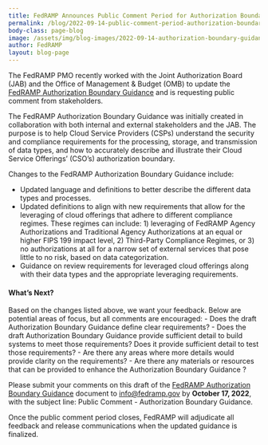 ```yaml
---
title: FedRAMP Announces Public Comment Period for Authorization Boundary Guidance
permalink: /blog/2022-09-14-public-comment-period-authorization-boundary-guidance/
body-class: page-blog
image: /assets/img/blog-images/2022-09-14-authorization-boundary-guidance.png
author: FedRAMP
layout: blog-page
---
```

The FedRAMP PMO recently worked with the Joint Authorization Board (JAB) and the Office of Management & Budget (OMB) to update the <a href="https://fedramp.gov/assets/resources/documents/CSP_A_FedRAMP_Authorization_Boundary_Guidance_Draft_For_Public_Comment%20_V3.0.docx" target="_blank" rel="noopener noreferrer">FedRAMP Authorization Boundary Guidance</a> and is requesting public comment from stakeholders.

The FedRAMP Authorization Boundary Guidance was initially created in collaboration with both internal and external stakeholders and the JAB. The purpose is to help Cloud Service Providers (CSPs) understand the security and compliance requirements for the processing, storage, and transmission of data types, and how to accurately describe and illustrate their Cloud Service Offerings’ (CSO’s) authorization boundary.

Changes to the FedRAMP Authorization Boundary Guidance  include:
- Updated language and definitions to better describe the different data types and processes.
- Updated definitions to align with new requirements that allow for the leveraging of cloud offerings that adhere to different compliance regimes. These regimes can include: 1) leveraging of FedRAMP Agency Authorizations and Traditional Agency Authorizations at an equal or higher FIPS 199 impact level, 2) Third-Party Compliance Regimes, or 3) no authorizations at all for a narrow set of external services that pose little to no risk, based on data categorization.
- Guidance on review requirements for leveraged cloud offerings along with their data types and the appropriate leveraging requirements. 

<h4 style>What’s Next?</h4>
Based on the changes listed above, we want your feedback. Below are potential areas of focus, but all  comments are encouraged:
- Does the draft Authorization Boundary Guidance  define clear requirements?
- Does the draft Authorization Boundary Guidance  provide sufficient detail to build systems to meet those requirements? Does it provide sufficient detail to test those requirements?
- Are there any areas where more details would provide clarity on the requirements?
- Are there any materials or resources that can be provided to enhance the Authorization Boundary Guidance ?

Please submit your comments on this draft of the <a href="https://fedramp.gov/assets/resources/documents/CSP_A_FedRAMP_Authorization_Boundary_Guidance_Draft_For_Public_Comment%20_V3.0.docx" target="_blank" rel="noopener noreferrer">FedRAMP Authorization Boundary Guidance</a> document to <a href="mailto:info@fedramp.gov">info@fedramp.gov</a> by <b>October 17, 2022</b>, with the subject line: Public Comment - Authorization Boundary Guidance.

Once the public comment period closes, FedRAMP will adjudicate all feedback and release communications when the updated guidance is finalized. 
